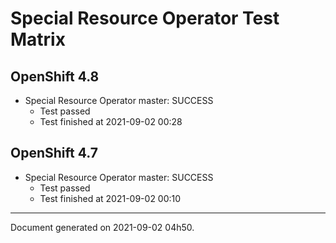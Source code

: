 
Special Resource Operator Test Matrix
=====================================

OpenShift 4.8
-------------


* Special Resource Operator master: SUCCESS
  - Test passed
  - Test finished at 2021-09-02 00:28

OpenShift 4.7
-------------


* Special Resource Operator master: SUCCESS
  - Test passed
  - Test finished at 2021-09-02 00:10


---
Document generated on 2021-09-02 04h50.
